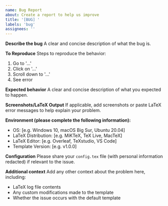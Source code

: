 ```yaml
---
name: Bug Report
about: Create a report to help us improve
title: '[BUG] '
labels: 'bug'
assignees: ''
---
```


**Describe the bug**
A clear and concise description of what the bug is.

**To Reproduce**
Steps to reproduce the behavior:
1. Go to '...'
2. Click on '...'
3. Scroll down to '...'
4. See error

**Expected behavior**
A clear and concise description of what you expected to happen.

**Screenshots/LaTeX Output**
If applicable, add screenshots or paste LaTeX error messages to help explain your problem.

**Environment (please complete the following information):**
- OS: [e.g. Windows 10, macOS Big Sur, Ubuntu 20.04]
- LaTeX Distribution: [e.g. MiKTeX, TeX Live, MacTeX]
- LaTeX Editor: [e.g. Overleaf, TeXstudio, VS Code]
- Template Version: [e.g. v1.0.0]

**Configuration**
Please share your `config.tex` file (with personal information redacted) if relevant to the issue.

**Additional context**
Add any other context about the problem here, including:
- LaTeX log file contents
- Any custom modifications made to the template
- Whether the issue occurs with the default template

